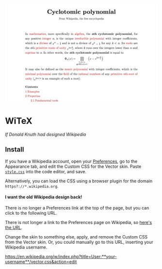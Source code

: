 
![WiTeX screenshot](https://raw.githubusercontent.com/AndrewBelt/WiTeX/master/screenshot.png)

# WiTeX
*If Donald Knuth had designed Wikipedia*

## Install
If you have a Wikipedia account, open your [Preferences](https://en.wikipedia.org/wiki/Special:Preferences), go to the Appearance tab, and edit the Custom CSS for the Vector skin.
Paste [`style.css`](https://raw.githubusercontent.com/AndrewBelt/WiTeX/master/style.css) into the code editor, and save.

Alternatively, you can load the CSS using a browser plugin for the domain `https?://*.wikipedia.org`.


#### I want the old Wikipedia design back!

There is no longer a Preferences link at the top of the page, but you can click to the following URL.

There is not longer a link to the Preferences page on Wikipedia, so [here's the URL](https://en.wikipedia.org/wiki/Special:Preferences).

Change the skin to something else, apply, and remove the Custom CSS from the Vector skin.
Or, you could manually go to this URL, inserting your Wikipedia username.

https://en.wikipedia.org/w/index.php?title=User:**your-username**/vector.css&action=edit